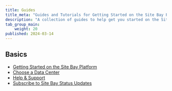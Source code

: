 ```yaml
---
title: Guides
title_meta: "Guides and Tutorials for Getting Started on the Site Bay Platform"
description: "A collection of guides to help get you started on the Site Bay Platform"
tab_group_main:
    weight: 20
published: 2024-03-14
---
```


## Basics

- [Getting Started on the Site Bay Platform](/docs/products/platform/get-started/)
- [Choose a Data Center](/docs/products/platform/get-started/guides/choose-a-data-center/)
- [Help & Support](/docs/products/platform/get-started/guides/support/)
- [Subscribe to Site Bay Status Updates](/docs/products/platform/get-started/guides/status-page/)
